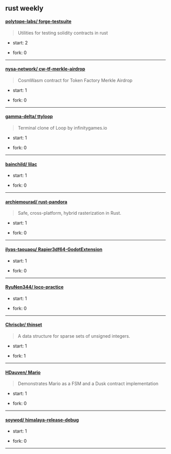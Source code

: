 ## rust weekly

#### [polytope-labs/ forge-testsuite](https://github.com/polytope-labs/forge-testsuite)
>  Utilities for testing solidity contracts in rust
+ start: 2
+ fork: 0
---
#### [nysa-network/ cw-tf-merkle-airdrop](https://github.com/nysa-network/cw-tf-merkle-airdrop)
>  CosmWasm contract for Token Factory Merkle Airdrop
+ start: 1
+ fork: 0
---
#### [gamma-delta/ ttyloop](https://github.com/gamma-delta/ttyloop)
>  Terminal clone of Loop by infinitygames.io
+ start: 1
+ fork: 0
---
#### [bainchild/ lilac](https://github.com/bainchild/lilac)
>  
+ start: 1
+ fork: 0
---
#### [archiemourad/ rust-pandora](https://github.com/archiemourad/rust-pandora)
>  Safe, cross-platform, hybrid rasterization in Rust.
+ start: 1
+ fork: 0
---
#### [ilyas-taouaou/ Rapier3df64-GodotExtension](https://github.com/ilyas-taouaou/Rapier3df64-GodotExtension)
>  
+ start: 1
+ fork: 0
---
#### [RyuNen344/ loco-practice](https://github.com/RyuNen344/loco-practice)
>  
+ start: 1
+ fork: 0
---
#### [Chriscbr/ thinset](https://github.com/Chriscbr/thinset)
>  A data structure for sparse sets of unsigned integers.
+ start: 1
+ fork: 1
---
#### [HDauven/ Mario](https://github.com/HDauven/Mario)
>  Demonstrates Mario as a FSM and a Dusk contract implementation
+ start: 1
+ fork: 0
---
#### [soywod/ himalaya-release-debug](https://github.com/soywod/himalaya-release-debug)
>  
+ start: 1
+ fork: 0
---